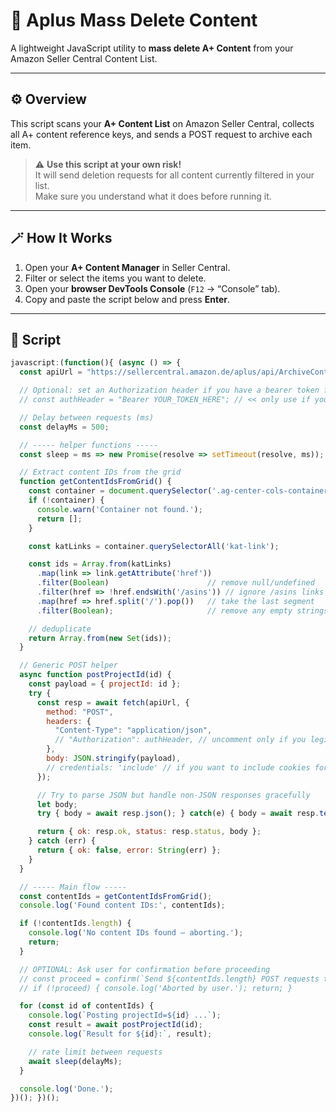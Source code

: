 # 🧹 Aplus Mass Delete Content

A lightweight JavaScript utility to **mass delete A+ Content** from your Amazon Seller Central Content List.

---

## ⚙️ Overview

This script scans your **A+ Content List** on Amazon Seller Central, collects all A+ content reference keys, and sends a POST request to archive each item.

> ⚠️ **Use this script at your own risk!**  
> It will send deletion requests for all content currently filtered in your list.  
> Make sure you understand what it does before running it.

---

## 🪄 How It Works

1. Open your **A+ Content Manager** in Seller Central.  
2. Filter or select the items you want to delete.  
3. Open your **browser DevTools Console** (`F12` → “Console” tab).  
4. Copy and paste the script below and press **Enter**.

---

## 🧠 Script

```javascript
javascript:(function(){ (async () => {
  const apiUrl = "https://sellercentral.amazon.de/aplus/api/ArchiveContent"; // << replace with your authorized endpoint

  // Optional: set an Authorization header if you have a bearer token for your own API.
  // const authHeader = "Bearer YOUR_TOKEN_HERE"; // << only use if you are authorized

  // Delay between requests (ms)
  const delayMs = 500;

  // ----- helper functions -----
  const sleep = ms => new Promise(resolve => setTimeout(resolve, ms));

  // Extract content IDs from the grid
  function getContentIdsFromGrid() {
    const container = document.querySelector('.ag-center-cols-container');
    if (!container) {
      console.warn('Container not found.');
      return [];
    }

    const katLinks = container.querySelectorAll('kat-link');

    const ids = Array.from(katLinks)
      .map(link => link.getAttribute('href'))
      .filter(Boolean)                      // remove null/undefined
      .filter(href => !href.endsWith('/asins')) // ignore /asins links
      .map(href => href.split('/').pop())   // take the last segment
      .filter(Boolean);                     // remove any empty strings

    // deduplicate
    return Array.from(new Set(ids));
  }

  // Generic POST helper
  async function postProjectId(id) {
    const payload = { projectId: id };
    try {
      const resp = await fetch(apiUrl, {
        method: "POST",
        headers: {
          "Content-Type": "application/json",
          // "Authorization": authHeader, // uncomment only if you legitimately have an auth token
        },
        body: JSON.stringify(payload),
        // credentials: 'include' // if you want to include cookies for same-origin requests (use with caution)
      });

      // Try to parse JSON but handle non-JSON responses gracefully
      let body;
      try { body = await resp.json(); } catch(e) { body = await resp.text(); }

      return { ok: resp.ok, status: resp.status, body };
    } catch (err) {
      return { ok: false, error: String(err) };
    }
  }

  // ----- Main flow -----
  const contentIds = getContentIdsFromGrid();
  console.log('Found content IDs:', contentIds);

  if (!contentIds.length) {
    console.log('No content IDs found — aborting.');
    return;
  }

  // OPTIONAL: Ask user for confirmation before proceeding
  // const proceed = confirm(`Send ${contentIds.length} POST requests to ${apiUrl}?`);
  // if (!proceed) { console.log('Aborted by user.'); return; }

  for (const id of contentIds) {
    console.log(`Posting projectId=${id} ...`);
    const result = await postProjectId(id);
    console.log(`Result for ${id}:`, result);

    // rate limit between requests
    await sleep(delayMs);
  }

  console.log('Done.');
})(); })();
